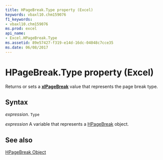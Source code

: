 ```yaml
---
title: HPageBreak.Type property (Excel)
keywords: vbaxl10.chm159076
f1_keywords:
- vbaxl10.chm159076
ms.prod: excel
api_name:
- Excel.HPageBreak.Type
ms.assetid: 89e57427-f319-e14d-16dc-04048c7cce35
ms.date: 06/08/2017
---
```



# HPageBreak.Type property (Excel)

Returns or sets a  **[xlPageBreak](Excel.XlPageBreak.md)** value that represents the page break type.


## Syntax

_expression_. `Type`

_expression_ A variable that represents a [HPageBreak](Excel.HPageBreak.md) object.


## See also


[HPageBreak Object](Excel.HPageBreak.md)

